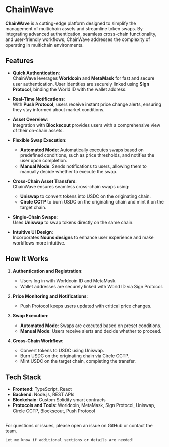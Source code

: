 # ChainWave  

**ChainWave** is a cutting-edge platform designed to simplify the management of multichain assets and streamline token swaps. By integrating advanced authentication, seamless cross-chain functionality, and user-friendly workflows, ChainWave addresses the complexity of operating in multichain environments.

## Features  

- **Quick Authentication**:  
  ChainWave leverages **Worldcoin** and **MetaMask** for fast and secure user authentication. User identities are securely linked using **Sign Protocol**, binding the World ID with the wallet address.

- **Real-Time Notifications**:  
  With **Push Protocol**, users receive instant price change alerts, ensuring they stay informed about market conditions.

- **Asset Overview**:  
  Integration with **Blockscout** provides users with a comprehensive view of their on-chain assets.

- **Flexible Swap Execution**:  
  - **Automated Mode**: Automatically executes swaps based on predefined conditions, such as price thresholds, and notifies the user upon completion.  
  - **Manual Mode**: Sends notifications to users, allowing them to manually decide whether to execute the swap.

- **Cross-Chain Asset Transfers**:  
  ChainWave ensures seamless cross-chain swaps using:  
  - **Uniswap** to convert tokens into USDC on the originating chain.  
  - **Circle CCTP** to burn USDC on the originating chain and mint it on the target chain.

- **Single-Chain Swaps**:  
  Uses **Uniswap** to swap tokens directly on the same chain.

- **Intuitive UI Design**:  
  Incorporates **Nouns designs** to enhance user experience and make workflows more intuitive.

## How It Works  

1. **Authentication and Registration**:  
   - Users log in with Worldcoin ID and MetaMask.  
   - Wallet addresses are securely linked with World ID via Sign Protocol.  

2. **Price Monitoring and Notifications**:  
   - Push Protocol keeps users updated with critical price changes.

3. **Swap Execution**:  
   - **Automated Mode**: Swaps are executed based on preset conditions.  
   - **Manual Mode**: Users receive alerts and decide whether to proceed.

4. **Cross-Chain Workflow**:  
   - Convert tokens to USDC using Uniswap.  
   - Burn USDC on the originating chain via Circle CCTP.  
   - Mint USDC on the target chain, completing the transfer.

## Tech Stack  

- **Frontend**: TypeScript, React  
- **Backend**: Node.js, REST APIs  
- **Blockchain**: Custom Solidity smart contracts  
- **Protocols and Tools**: Worldcoin, MetaMask, Sign Protocol, Uniswap, Circle CCTP, Blockscout, Push Protocol  



## 
For questions or issues, please open an issue on GitHub or contact the team.

```vbnet
Let me know if additional sections or details are needed!
